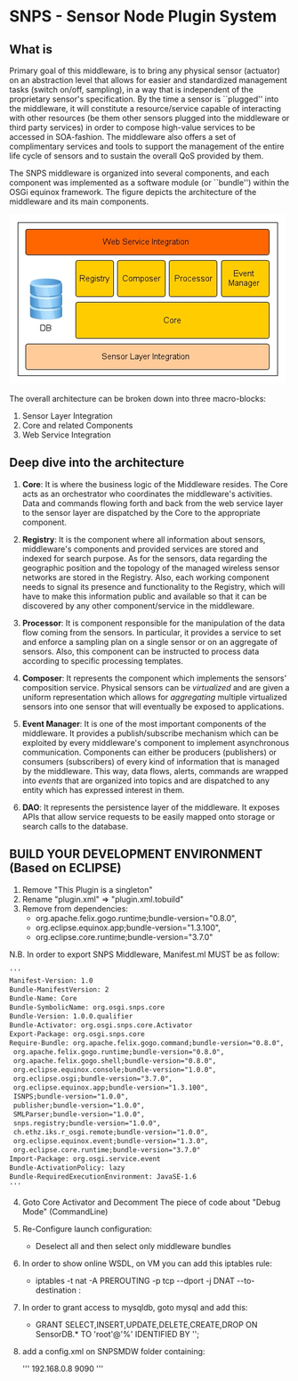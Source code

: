 # SNPS - Sensor Node Plugin System

## What is 

Primary goal of this middleware, is to bring any physical sensor (actuator) on an abstraction 
level that allows for easier and standardized management tasks (switch on/off, sampling), 
in a way that is independent of the proprietary sensor's specification. By the time a sensor 
is ``plugged'' into the middleware, it will constitute a resource/service capable of interacting 
with other resources (be them other sensors plugged into the middleware or third party services)
in order to compose high-value services to be accessed in SOA-fashion. 
The middleware also offers a set of complimentary services and tools to support the management of
the entire life cycle of sensors and to sustain the overall QoS provided by them.

The SNPS middleware is organized into several components, and each component was implemented as a
software module (or ``bundle'') within the OSGi equinox framework. 
The figure depicts the architecture of the middleware and its main components. 

![architecture](https://raw.githubusercontent.com/fmount/snps/master/docs/images/snps_architecture.jpg)


The overall architecture can be broken down into three macro-blocks:

1. Sensor Layer Integration
2. Core and related Components
3. Web Service Integration


## Deep dive into the architecture

1. **Core**: It is where the business logic of the Middleware resides. The Core acts as an orchestrator who coordinates the middleware's activities.
             Data and commands flowing forth and back from the web service layer to the sensor layer are dispatched by the Core to the appropriate component.

2. **Registry**: It is the component where all information about sensors, middleware's components and provided services are stored and indexed for search purpose.
                 As for the sensors, data regarding the geographic position and the topology of the managed wireless sensor networks are stored in the Registry.
                 Also, each working component needs to signal its presence and functionality to the Registry, which will have to make this information public and
                 available so that it can be discovered by any other component/service in the middleware.

3. **Processor**: It is component responsible for the manipulation of the data flow coming from the sensors. In particular, it provides a service to set and enforce
                  a sampling plan on a single sensor or on an aggregate of sensors. Also, this component can be instructed to process data according to specific processing
                  templates.

4. **Composer**: It represents the component which implements the sensors' composition service. Physical sensors can be *virtualized* and are given a uniform representation
                 which allows for *aggregating* multiple virtualized sensors into one sensor that will eventually be exposed to applications.

5. **Event Manager**: It is one of the most important components of the middleware. It provides a publish/subscribe mechanism which can be exploited by every middleware's
                      component to implement asynchronous communication. Components can either be producers (publishers) or consumers (subscribers) of every kind of information
                      that is managed by the middleware. This way, data flows, alerts, commands are wrapped into *events* that are organized into topics and are dispatched to any
                      entity which has expressed interest in them.

6. **DAO**:  It represents the persistence layer of the middleware. It exposes APIs that allow service requests to be easily mapped onto storage or search calls to the database.



## BUILD YOUR DEVELOPMENT ENVIRONMENT (Based on ECLIPSE)

1. Remove "This Plugin is a singleton"
2. Rename "plugin.xml" => "plugin.xml.tobuild"
3. Remove from dependencies:
    * org.apache.felix.gogo.runtime;bundle-version="0.8.0",
    * org.eclipse.equinox.app;bundle-version="1.3.100",
    * org.eclipse.core.runtime;bundle-version="3.7.0"

N.B. In order to export SNPS Middleware, Manifest.ml MUST be as follow:

    '''
    Manifest-Version: 1.0
    Bundle-ManifestVersion: 2
    Bundle-Name: Core
    Bundle-SymbolicName: org.osgi.snps.core
    Bundle-Version: 1.0.0.qualifier
    Bundle-Activator: org.osgi.snps.core.Activator
    Export-Package: org.osgi.snps.core
    Require-Bundle: org.apache.felix.gogo.command;bundle-version="0.8.0",
     org.apache.felix.gogo.runtime;bundle-version="0.8.0",
     org.apache.felix.gogo.shell;bundle-version="0.8.0",
     org.eclipse.equinox.console;bundle-version="1.0.0",
     org.eclipse.osgi;bundle-version="3.7.0",
     org.eclipse.equinox.app;bundle-version="1.3.100",
     ISNPS;bundle-version="1.0.0",
     publisher;bundle-version="1.0.0",
     SMLParser;bundle-version="1.0.0",
     snps.registry;bundle-version="1.0.0",
     ch.ethz.iks.r_osgi.remote;bundle-version="1.0.0",
     org.eclipse.equinox.event;bundle-version="1.3.0",
     org.eclipse.core.runtime;bundle-version="3.7.0"
    Import-Package: org.osgi.service.event
    Bundle-ActivationPolicy: lazy
    Bundle-RequiredExecutionEnvironment: JavaSE-1.6
    '''

4. Goto Core Activator and Decomment The piece of code about "Debug Mode" (CommandLine)
5. Re-Configure launch configuration:
    * Deselect all and then select only middleware bundles

6. In order to show online WSDL, on VM you can add this iptables rule:
    * iptables -t nat -A PREROUTING -p tcp --dport <PORT> -j DNAT --to-destination <IP>:<PORT>

7. In order to grant access to mysqldb, goto mysql and add this:
   * GRANT SELECT,INSERT,UPDATE,DELETE,CREATE,DROP ON SensorDB.* TO 'root'@'%' IDENTIFIED BY '<PASSWORD>';


8. add a config.xml on SNPSMDW folder containing:

    '''
        <client>
            <config>
                <ip>192.168.0.8</ip>
                <port>9090</port>
            </config>
        </client>
    '''
